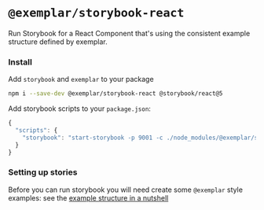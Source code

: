 # `@exemplar/storybook-react`

Run Storybook for a React Component that's using the consistent example
structure defined by exemplar.

### Install

Add `storybook` and `exemplar` to your package

```bash
npm i --save-dev @exemplar/storybook-react @storybook/react@5
```

Add storybook scripts to your `package.json`:

``` js
{
  "scripts": {
    "storybook": "start-storybook -p 9001 -c ./node_modules/@exemplar/storybook-react"
  }
}
```

### Setting up stories

Before you can run storybook you will need create some `@exemplar` style
examples: see the [example structure in a nutshell]

[example structure in a nutshell]: ../exemplar-sample/README.md#readme
